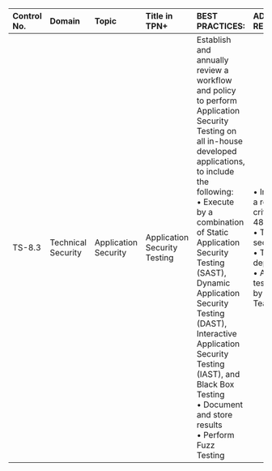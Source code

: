 | Control No. | Domain | Topic | Title in TPN+ | BEST PRACTICES: | ADDITIONAL RECOMMENDATIONS: |
| :--- | :--- | :--- | :--- | :--- | :--- |
| TS-8.3 | Technical Security | Application Security | Application Security Testing | Establish and annually review a workflow and policy to perform Application Security Testing on all in-house developed applications, to include the following:<br>• Execute by a combination of Static Application Security Testing (SAST), Dynamic Application Security Testing (DAST), Interactive Application Security Testing (IAST), and Black Box Testing<br>• Document and store results<br>• Perform Fuzz Testing<br> | • Investigate and have a remediation plan for critical issues within 48 hours<br>• Test for hard-coded secrets<br>• Test for dependencies<br>• Application security testing is completed by an in-house Red Team or third-party<br> |
